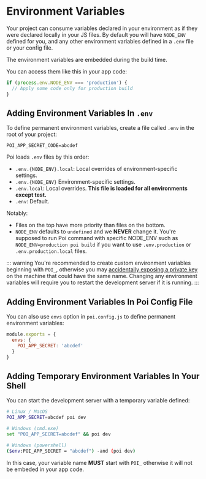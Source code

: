 # Environment Variables

Your project can consume variables declared in your environment as if they were declared locally in your JS files. By default you will have `NODE_ENV` defined for you, and any other environment variables defined in a `.env` file or your config file.

The environment variables are embedded during the build time.

You can access them like this in your app code:

```js
if (process.env.NODE_ENV === 'production') {
  // Apply some code only for production build
}
```

## Adding Environment Variables In `.env`

To define permanent environment variables, create a file called `.env` in the root of your project:

```
POI_APP_SECRET_CODE=abcdef
```

Poi loads `.env` files by this order:

- `.env.{NODE_ENV}.local`: Local overrides of environment-specific settings.
- `.env.{NODE_ENV}` Environment-specific settings.
- `.env.local`: Local overrides. __This file is loaded for all environments except test.__
- `.env`: Default.

Notably:

- Files on the top have more priority than files on the bottom.
- `NODE_ENV` defaults to `undefined` and we __NEVER__ change it. You're supposed to run Poi command with specific NODE_ENV such as `NODE_ENV=production poi build` if you want to use `.env.production` or `.env.production.local` files.

::: warning
You're recommended to create custom environment variables beginning with `POI_`, otherwise you may [accidentally exposing a private key](https://github.com/facebook/create-react-app/issues/865#issuecomment-252199527) on the machine that could have the same name. Changing any environment variables will require you to restart the development server if it is running.
:::

## Adding Environment Variables In Poi Config File

You can also use `envs` option in `poi.config.js` to define permanent environment variables:

```js
module.exports = {
  envs: {
    POI_APP_SECRET: 'abcdef'
  }
}
```

## Adding Temporary Environment Variables In Your Shell

You can start the development server with a temporary variable defined:

```bash
# Linux / MacOS
POI_APP_SECRET=abcdef poi dev

# Windows (cmd.exe)
set "POI_APP_SECRET=abcdef" && poi dev

# Windows (powershell)
($env:POI_APP_SECRET = "abcdef") -and (poi dev)
```

In this case, your variable name __MUST__ start with `POI_` otherwise it will not be embeded in your app code.